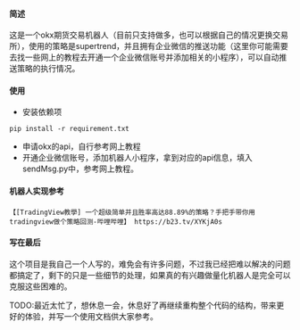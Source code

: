 #### 简述

这是一个okx期货交易机器人（目前只支持做多，也可以根据自己的情况更换交易所），使用的策略是supertrend，并且拥有企业微信的推送功能（这里你可能需要去找一些网上的教程去开通一个企业微信账号并添加相关的小程序），可以自动推送策略的执行情况。

#### 使用

* 安装依赖项

```
pip install -r requirement.txt
```

* 申请okx的api，自行参考网上教程
* 开通企业微信账号，添加机器人小程序，拿到对应的api信息，填入sendMsg.py中，参考网上教程。

####  机器人实现参考

```
【[TradingView教學] 一个超级简单并且胜率高达88.89%的策略？手把手带你用tradingview做个策略回测-哔哩哔哩】 https://b23.tv/XYKjA0s
```

#### 写在最后

这个项目是我自己一个人写的，难免会有许多问题，不过我已经把难以解决的问题都搞定了，剩下的只是一些细节的处理，如果真的有兴趣做量化机器人是完全可以克服这些困难的。

TODO:最近太忙了，想休息一会，休息好了再继续重构整个代码的结构，带来更好的体验，并写一个使用文档供大家参考。



